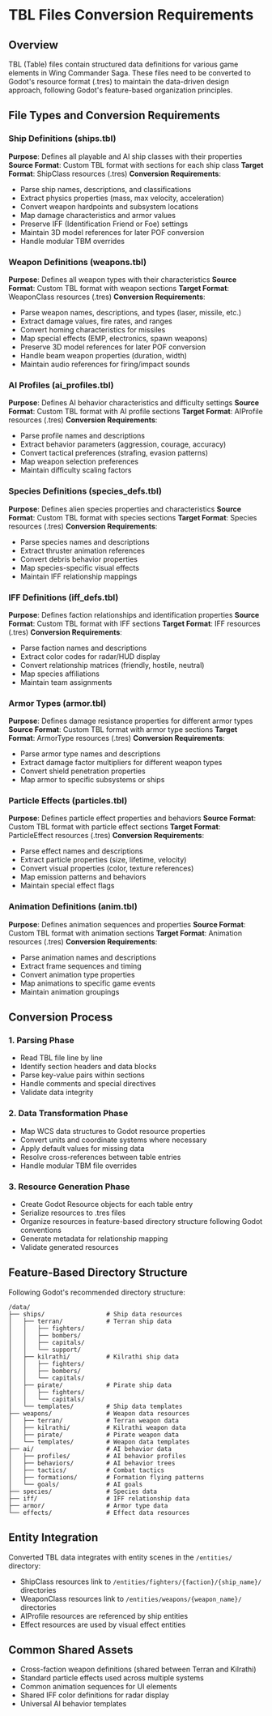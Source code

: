 # TBL Files Conversion Requirements

## Overview
TBL (Table) files contain structured data definitions for various game elements in Wing Commander Saga. These files need to be converted to Godot's resource format (.tres) to maintain the data-driven design approach, following Godot's feature-based organization principles.

## File Types and Conversion Requirements

### Ship Definitions (ships.tbl)
**Purpose**: Defines all playable and AI ship classes with their properties
**Source Format**: Custom TBL format with sections for each ship class
**Target Format**: ShipClass resources (.tres)
**Conversion Requirements**:
- Parse ship names, descriptions, and classifications
- Extract physics properties (mass, max velocity, acceleration)
- Convert weapon hardpoints and subsystem locations
- Map damage characteristics and armor values
- Preserve IFF (Identification Friend or Foe) settings
- Maintain 3D model references for later POF conversion
- Handle modular TBM overrides

### Weapon Definitions (weapons.tbl)
**Purpose**: Defines all weapon types with their characteristics
**Source Format**: Custom TBL format with weapon sections
**Target Format**: WeaponClass resources (.tres)
**Conversion Requirements**:
- Parse weapon names, descriptions, and types (laser, missile, etc.)
- Extract damage values, fire rates, and ranges
- Convert homing characteristics for missiles
- Map special effects (EMP, electronics, spawn weapons)
- Preserve 3D model references for later POF conversion
- Handle beam weapon properties (duration, width)
- Maintain audio references for firing/impact sounds

### AI Profiles (ai_profiles.tbl)
**Purpose**: Defines AI behavior characteristics and difficulty settings
**Source Format**: Custom TBL format with AI profile sections
**Target Format**: AIProfile resources (.tres)
**Conversion Requirements**:
- Parse profile names and descriptions
- Extract behavior parameters (aggression, courage, accuracy)
- Convert tactical preferences (strafing, evasion patterns)
- Map weapon selection preferences
- Maintain difficulty scaling factors

### Species Definitions (species_defs.tbl)
**Purpose**: Defines alien species properties and characteristics
**Source Format**: Custom TBL format with species sections
**Target Format**: Species resources (.tres)
**Conversion Requirements**:
- Parse species names and descriptions
- Extract thruster animation references
- Convert debris behavior properties
- Map species-specific visual effects
- Maintain IFF relationship mappings

### IFF Definitions (iff_defs.tbl)
**Purpose**: Defines faction relationships and identification properties
**Source Format**: Custom TBL format with IFF sections
**Target Format**: IFF resources (.tres)
**Conversion Requirements**:
- Parse faction names and descriptions
- Extract color codes for radar/HUD display
- Convert relationship matrices (friendly, hostile, neutral)
- Map species affiliations
- Maintain team assignments

### Armor Types (armor.tbl)
**Purpose**: Defines damage resistance properties for different armor types
**Source Format**: Custom TBL format with armor type sections
**Target Format**: ArmorType resources (.tres)
**Conversion Requirements**:
- Parse armor type names and descriptions
- Extract damage factor multipliers for different weapon types
- Convert shield penetration properties
- Map armor to specific subsystems or ships

### Particle Effects (particles.tbl)
**Purpose**: Defines particle effect properties and behaviors
**Source Format**: Custom TBL format with particle effect sections
**Target Format**: ParticleEffect resources (.tres)
**Conversion Requirements**:
- Parse effect names and descriptions
- Extract particle properties (size, lifetime, velocity)
- Convert visual properties (color, texture references)
- Map emission patterns and behaviors
- Maintain special effect flags

### Animation Definitions (anim.tbl)
**Purpose**: Defines animation sequences and properties
**Source Format**: Custom TBL format with animation sections
**Target Format**: Animation resources (.tres)
**Conversion Requirements**:
- Parse animation names and descriptions
- Extract frame sequences and timing
- Convert animation type properties
- Map animations to specific game events
- Maintain animation groupings

## Conversion Process

### 1. Parsing Phase
- Read TBL file line by line
- Identify section headers and data blocks
- Parse key-value pairs within sections
- Handle comments and special directives
- Validate data integrity

### 2. Data Transformation Phase
- Map WCS data structures to Godot resource properties
- Convert units and coordinate systems where necessary
- Apply default values for missing data
- Resolve cross-references between table entries
- Handle modular TBM file overrides

### 3. Resource Generation Phase
- Create Godot Resource objects for each table entry
- Serialize resources to .tres files
- Organize resources in feature-based directory structure following Godot conventions
- Generate metadata for relationship mapping
- Validate generated resources

## Feature-Based Directory Structure
Following Godot's recommended directory structure:
```
/data/
├── ships/                 # Ship data resources
│   ├── terran/            # Terran ship data
│   │   ├── fighters/
│   │   ├── bombers/
│   │   ├── capitals/
│   │   └── support/
│   ├── kilrathi/          # Kilrathi ship data
│   │   ├── fighters/
│   │   ├── bombers/
│   │   └── capitals/
│   ├── pirate/            # Pirate ship data
│   │   ├── fighters/
│   │   └── capitals/
│   └── templates/         # Ship data templates
├── weapons/               # Weapon data resources
│   ├── terran/            # Terran weapon data
│   ├── kilrathi/          # Kilrathi weapon data
│   ├── pirate/            # Pirate weapon data
│   └── templates/         # Weapon data templates
├── ai/                    # AI behavior data
│   ├── profiles/          # AI behavior profiles
│   ├── behaviors/         # AI behavior trees
│   ├── tactics/           # Combat tactics
│   ├── formations/        # Formation flying patterns
│   └── goals/             # AI goals
├── species/               # Species data
├── iff/                   # IFF relationship data
├── armor/                 # Armor type data
└── effects/               # Effect data resources
```

## Entity Integration
Converted TBL data integrates with entity scenes in the `/entities/` directory:
- ShipClass resources link to `/entities/fighters/{faction}/{ship_name}/` directories
- WeaponClass resources link to `/entities/weapons/{weapon_name}/` directories
- AIProfile resources are referenced by ship entities
- Effect resources are used by visual effect entities

## Common Shared Assets
- Cross-faction weapon definitions (shared between Terran and Kilrathi)
- Standard particle effects used across multiple systems
- Common animation sequences for UI elements
- Shared IFF color definitions for radar display
- Universal AI behavior templates